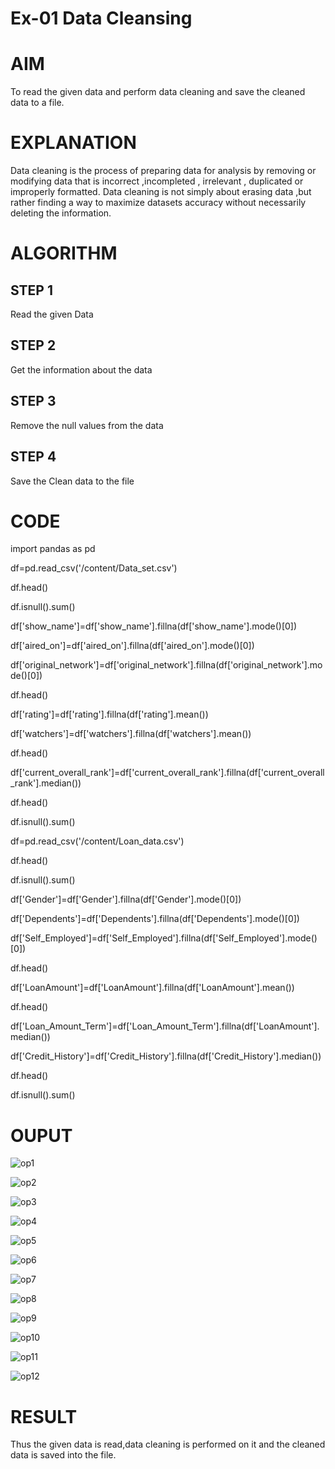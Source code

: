 # Ex-01                  Data Cleansing

# AIM
To read the given data and perform data cleaning and save the cleaned data to a file.

# EXPLANATION
Data cleaning is the process of preparing data for analysis by removing or modifying data that is incorrect ,incompleted , irrelevant , duplicated or improperly formatted. Data cleaning is not simply about erasing data ,but rather finding a way to maximize datasets accuracy without necessarily deleting the information.

# ALGORITHM

## STEP 1
Read the given Data

## STEP 2
Get the information about the data

## STEP 3
Remove the null values from the data

## STEP 4
Save the Clean data to the file

# CODE
import pandas as pd

df=pd.read_csv('/content/Data_set.csv')

df.head() 

df.isnull().sum()

df['show_name']=df['show_name'].fillna(df['show_name'].mode()[0])

df['aired_on']=df['aired_on'].fillna(df['aired_on'].mode()[0])

df['original_network']=df['original_network'].fillna(df['original_network'].mode()[0])

df.head()

df['rating']=df['rating'].fillna(df['rating'].mean())

df['watchers']=df['watchers'].fillna(df['watchers'].mean())

df.head()

df['current_overall_rank']=df['current_overall_rank'].fillna(df['current_overall_rank'].median())

df.head()

df.isnull().sum()

df=pd.read_csv('/content/Loan_data.csv')

df.head()

df.isnull().sum()

df['Gender']=df['Gender'].fillna(df['Gender'].mode()[0])

df['Dependents']=df['Dependents'].fillna(df['Dependents'].mode()[0])

df['Self_Employed']=df['Self_Employed'].fillna(df['Self_Employed'].mode()[0])

df.head()

df['LoanAmount']=df['LoanAmount'].fillna(df['LoanAmount'].mean())

df.head()

df['Loan_Amount_Term']=df['Loan_Amount_Term'].fillna(df['LoanAmount'].median())

df['Credit_History']=df['Credit_History'].fillna(df['Credit_History'].median())

df.head()

df.isnull().sum()

# OUPUT
![op1](https://user-images.githubusercontent.com/112301582/226176454-3e1b37ea-54d3-4c16-9102-e75b34ecf6aa.png)

![op2](https://user-images.githubusercontent.com/112301582/226176520-88a9f6f8-81f7-48bd-bc8c-b8eb4fd8bf75.png)

![op3](https://user-images.githubusercontent.com/112301582/226176531-f922bd6f-1bc5-4655-a6fa-51ba2ca8c380.png)

![op4](https://user-images.githubusercontent.com/112301582/226177262-31f8f842-cc62-44aa-8e13-745fa5051a66.png)

![op5](https://user-images.githubusercontent.com/112301582/226176548-a67711f9-85be-4631-9f5e-d664971314dd.png)

![op6](https://user-images.githubusercontent.com/112301582/226176560-fe2d657f-f933-4a02-81bd-98d580d0befc.png)

![op7](https://user-images.githubusercontent.com/112301582/226177279-ab9e8226-d4d9-4e93-a72d-c86b9b13d97f.png)

![op8](https://user-images.githubusercontent.com/112301582/226176984-fc268bb7-c404-4502-a415-84678fa74031.png)

![op9](https://user-images.githubusercontent.com/112301582/226176990-900d024d-e703-4287-9eae-0370c7fce4da.png)

![op10](https://user-images.githubusercontent.com/112301582/226176995-f9495626-3105-4dce-8774-ea64689a7c74.png)

![op11](https://user-images.githubusercontent.com/112301582/226177422-ba559bb6-69c8-4689-b61f-1ff15c45619c.png)

![op12](https://user-images.githubusercontent.com/112301582/226177010-8501c40e-ae78-4331-9cd7-1250363e2824.png)

# RESULT

Thus the given data is read,data cleaning is performed on it and the cleaned data is saved into the file.







